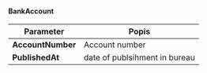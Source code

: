 #### BankAccount
| Parameter | Popis |
| ----------- | ----------- |
| **AccountNumber** | Account number |
| **PublishedAt** | date of publsihment in bureau |